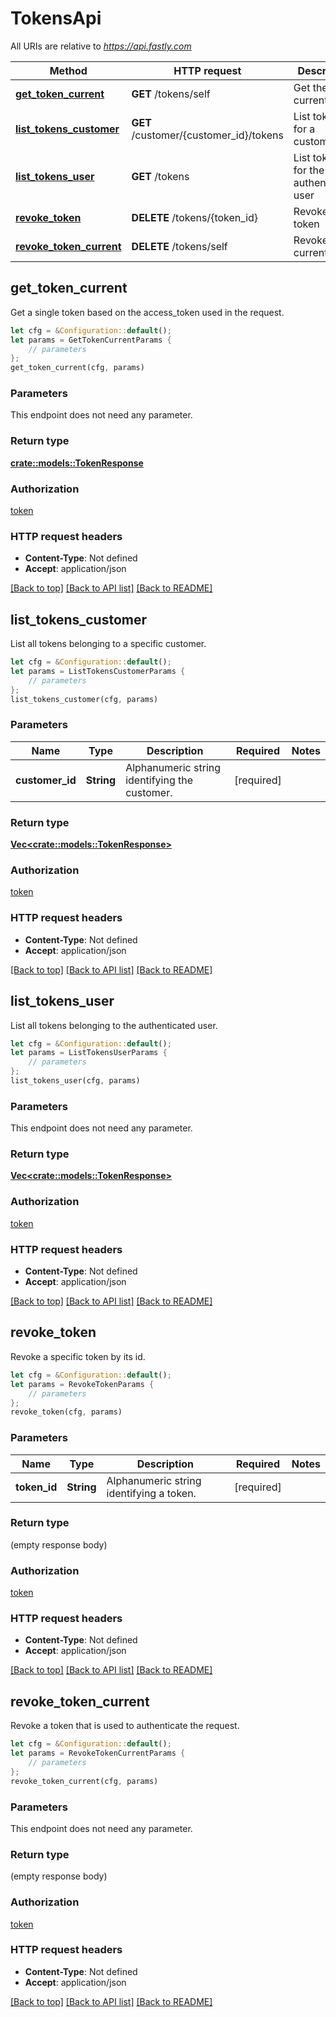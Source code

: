 # TokensApi

All URIs are relative to *https://api.fastly.com*

Method | HTTP request | Description
------------- | ------------- | -------------
[**get_token_current**](TokensApi.md#get_token_current) | **GET** /tokens/self | Get the current token
[**list_tokens_customer**](TokensApi.md#list_tokens_customer) | **GET** /customer/{customer_id}/tokens | List tokens for a customer
[**list_tokens_user**](TokensApi.md#list_tokens_user) | **GET** /tokens | List tokens for the authenticated user
[**revoke_token**](TokensApi.md#revoke_token) | **DELETE** /tokens/{token_id} | Revoke a token
[**revoke_token_current**](TokensApi.md#revoke_token_current) | **DELETE** /tokens/self | Revoke the current token



## get_token_current

Get a single token based on the access_token used in the request.

```rust
let cfg = &Configuration::default();
let params = GetTokenCurrentParams {
    // parameters
};
get_token_current(cfg, params)
```

### Parameters

This endpoint does not need any parameter.

### Return type

[**crate::models::TokenResponse**](TokenResponse.md)

### Authorization

[token](../README.md#token)

### HTTP request headers

- **Content-Type**: Not defined
- **Accept**: application/json

[[Back to top]](#) [[Back to API list]](../README.md#documentation-for-api-endpoints) [[Back to README]](../README.md)


## list_tokens_customer

List all tokens belonging to a specific customer.

```rust
let cfg = &Configuration::default();
let params = ListTokensCustomerParams {
    // parameters
};
list_tokens_customer(cfg, params)
```

### Parameters


Name | Type | Description  | Required | Notes
------------- | ------------- | ------------- | ------------- | -------------
**customer_id** | **String** | Alphanumeric string identifying the customer. | [required] |

### Return type

[**Vec&lt;crate::models::TokenResponse&gt;**](TokenResponse.md)

### Authorization

[token](../README.md#token)

### HTTP request headers

- **Content-Type**: Not defined
- **Accept**: application/json

[[Back to top]](#) [[Back to API list]](../README.md#documentation-for-api-endpoints) [[Back to README]](../README.md)


## list_tokens_user

List all tokens belonging to the authenticated user.

```rust
let cfg = &Configuration::default();
let params = ListTokensUserParams {
    // parameters
};
list_tokens_user(cfg, params)
```

### Parameters

This endpoint does not need any parameter.

### Return type

[**Vec&lt;crate::models::TokenResponse&gt;**](TokenResponse.md)

### Authorization

[token](../README.md#token)

### HTTP request headers

- **Content-Type**: Not defined
- **Accept**: application/json

[[Back to top]](#) [[Back to API list]](../README.md#documentation-for-api-endpoints) [[Back to README]](../README.md)


## revoke_token

Revoke a specific token by its id.

```rust
let cfg = &Configuration::default();
let params = RevokeTokenParams {
    // parameters
};
revoke_token(cfg, params)
```

### Parameters


Name | Type | Description  | Required | Notes
------------- | ------------- | ------------- | ------------- | -------------
**token_id** | **String** | Alphanumeric string identifying a token. | [required] |

### Return type

 (empty response body)

### Authorization

[token](../README.md#token)

### HTTP request headers

- **Content-Type**: Not defined
- **Accept**: application/json

[[Back to top]](#) [[Back to API list]](../README.md#documentation-for-api-endpoints) [[Back to README]](../README.md)


## revoke_token_current

Revoke a token that is used to authenticate the request.

```rust
let cfg = &Configuration::default();
let params = RevokeTokenCurrentParams {
    // parameters
};
revoke_token_current(cfg, params)
```

### Parameters

This endpoint does not need any parameter.

### Return type

 (empty response body)

### Authorization

[token](../README.md#token)

### HTTP request headers

- **Content-Type**: Not defined
- **Accept**: application/json

[[Back to top]](#) [[Back to API list]](../README.md#documentation-for-api-endpoints) [[Back to README]](../README.md)

